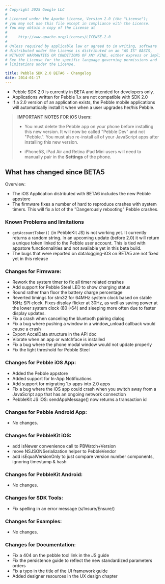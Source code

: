 ```yaml
---
# Copyright 2025 Google LLC
#
# Licensed under the Apache License, Version 2.0 (the "License");
# you may not use this file except in compliance with the License.
# You may obtain a copy of the License at
#
#     http://www.apache.org/licenses/LICENSE-2.0
#
# Unless required by applicable law or agreed to in writing, software
# distributed under the License is distributed on an "AS IS" BASIS,
# WITHOUT WARRANTIES OR CONDITIONS OF ANY KIND, either express or implied.
# See the License for the specific language governing permissions and
# limitations under the License.

title: Pebble SDK 2.0 BETA6 - Changelog
date: 2014-01-17
---
```


 * Pebble SDK 2.0 is currently in BETA and intended for developers only.
 * Applications written for Pebble 1.x are not compatible with SDK 2.0
 * If a 2.0 version of an application exists, the Pebble mobile applications will automatically install it when when a user upgrades her/his Pebble.


> **IMPORTANT NOTES FOR iOS Users**:
>
> * You must delete the Pebble app on your phone before installing this new version. It will now be called "Pebble Dev" and not "Pebble.". You must also re-install all of your JavaScript apps after installing this new version.
>
> * iPhone5S, iPad Air and Retina iPad Mini users will need to manually pair in the **Settings** of the phone.

## What has changed since BETA5

Overview:

 - The iOS Application distributed with BETA6 includes the new Pebble appstore
 - The firmware fixes a number of hard to reproduce crashes with system timers. This will fix a lot of the "Dangerously rebooting" Pebble crashes.

### Known Problems and limitations

 * `getAccountToken()` (in PebbleKit JS) is not working yet. It currently returns a random string. In an upcoming update (before 2.0) it will return a unique token linked to the Pebble user account.
 This is tied with appstore functionnalities and not available yet in this beta build.
 * The bugs that were reported on datalogging-iOS on BETA5 are not fixed yet in this release

### Changes for Firmware:

 * Rework the system timer to fix all timer related crashes
 * Add support for Pebble Steel LED to show charging status
 * Round rather than floor the battery charge percentage
 * Reverted timings for stm32 for 64MHz system clock based on stable 16Hz SPI clock.  Fixes display flicker at 30Hz, as well as saving power at the lower system clock (80->64) and sleeping more often due to faster display updates.
 * Fix a crash when canceling the bluetooth pairing dialog
 * Fix a bug where pushing a window in a window_unload callback would cause a crash
 * Export AccelData structure in the API doc
 * Vibrate when an app or watchface is installed
 * Fix a bug where the phone modal window would not update properly
 * Fix the light threshold for Pebble Steel

### Changes for Pebble iOS App:

 * Added the Pebble appstore
 * Added support for In-App Notifications
 * Add support for migrating 1.x apps into 2.0 apps
 * Fix a bug where the iOS app could crash when you switch away from a JavaScript app that has an ongoing network connection
 * PebbleKit JS iOS: sendAppMessage() now returns a transaction id

### Changes for Pebble Android App:

 * No changes.

### Changes for PebbleKit iOS:

 * add isNewer convenience call to PBWatch+Version
 * move NSJSONSerialization helper to PebbleVendor
 * add isEqualVersionOnly to just compare version number components, ignoring timestamp & hash

### Changes for PebbleKit Android:

 * No changes.

### Changes for SDK Tools:

 * Fix spelling in an error message (s/Insure/Ensure/)

### Changes for Examples:

 * No changes.

### Changes for Documentation:

 * Fix a 404 on the pebble tool link in the JS guide
 * Fix the persistence guide to reflect the new standardized parameters orders
 * Fix a typo in the title of the UI framework guide
 * Added designer resources in the UX design chapter
